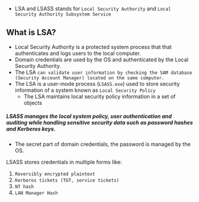 - LSA and LSASS stands for `Local Security Authority` and `Local Security Authority Subsystem Service`

## What is LSA?
- Local Security Authority is a protected system process that that authenticates and logs users to the local computer.
- Domain credentials are used by the OS and authenticated by the Local Security Authority.
- The LSA `can validate user information by checking the SAM database (Security Account Manager) located on the same computer.`
- The LSA is a user-mode process (`LSASS.exe`) used to store security information of a system known as `Local Security Policy`
	- The LSA maintains local security policy information in a set of objects


##### LSASS manages the local system policy, user authentication and auditing while handling sensitive security data such as password hashes and Kerberos keys.
- The secret part of domain credentials, the password is managed by the OS.


LSASS stores credentials in multiple forms like:
1. `Reversibly encrypted plaintext`
2. `Kerberos tickets (TGT, service tickets)`
3. `NT hash`
4. `LAN Manager Hash`



